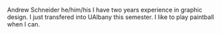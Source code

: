 Andrew Schneider
he/him/his
I have two years experience in graphic design.
I just transfered into UAlbany this semester.
I like to play paintball when I can.
